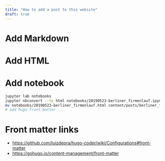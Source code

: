 ```yaml
---
title: "How to add a post to this website"
draft: true
---
```


# Add Markdown

# Add HTML

# Add notebook

```bash
jupyter lab notebooks
jupyter nbconvert --to html notebooks/20190523-berliner_firmenlauf.ipynb
mv notebooks/20190523-berliner_firmenlauf.html content/posts/berliner_firmenlauf.html
# add hugo front matter
```

# Front matter links

- https://github.com/luizdepra/hugo-coder/wiki/Configurations#front-matter
- https://gohugo.io/content-management/front-matter
